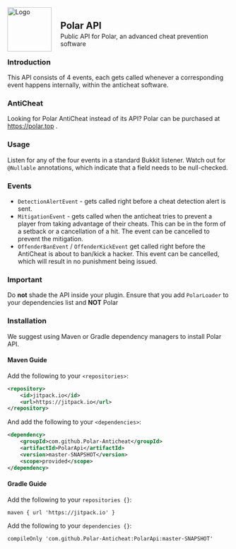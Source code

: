 <img src="https://i.imgur.com/Q1muxTC.png" width=100 alt="Logo" style="float: left; margin-right: 20px" />

## Polar API

<p style="margin-top: -15px">Public API for Polar, an advanced cheat prevention software</p>

### Introduction

This API consists of 4 events, each gets called whenever a corresponding event happens internally, within the anticheat
software.

### AntiCheat

Looking for Polar AntiCheat instead of its API? Polar can be purchased at https://polar.top .

### Usage

Listen for any of the four events in a standard Bukkit listener. Watch out for `@Nullable` annotations, which indicate
that a field needs to be null-checked.

### Events

- `DetectionAlertEvent` - gets called right before a cheat detection alert is sent.
- `MitigationEvent` - gets called when the anticheat tries to prevent a player from taking advantage of their cheats.
  This can be in the form of a setback or a cancellation of a hit. The event can be cancelled to prevent the mitigation.
- `OffenderBanEvent` / `OffenderKickEvent` get called right before the AntiCheat is about to ban/kick a hacker. This
  event can be cancelled, which will result in no punishment being issued.

### Important

Do **not** shade the API inside your plugin. Ensure that you add `PolarLoader` to your dependencies list and **NOT**
Polar

### Installation

We suggest using Maven or Gradle dependency managers to install Polar API.

#### Maven Guide

Add the following to your `<repositories>`:

```xml
<repository>
    <id>jitpack.io</id>
    <url>https://jitpack.io</url>
</repository>
```

And add the following to your `<dependencies>`:

```xml
<dependency>
    <groupId>com.github.Polar-Anticheat</groupId>
    <artifactId>PolarApi</artifactId>
    <version>master-SNAPSHOT</version>
    <scope>provided</scope>
</dependency>
```

#### Gradle Guide

Add the following to your `repositories {}`:

```
maven { url 'https://jitpack.io' }
```

Add the following to your `dependencies {}`:

```
compileOnly 'com.github.Polar-Anticheat:PolarApi:master-SNAPSHOT'
```
